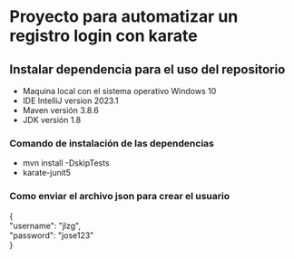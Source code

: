 
# Proyecto para automatizar un registro login con karate
## Instalar dependencia para el uso del repositorio

* Maquina local con el sistema operativo Windows 10
* IDE IntelliJ version 2023.1
* Maven versión 3.8.6
* JDK versión 1.8
### Comando de instalación de las dependencias
* mvn install -DskipTests
* karate-junit5
### Como enviar el archivo json para crear el usuario
{  
"username": "jlzg",  
"password": "jose123"   
}